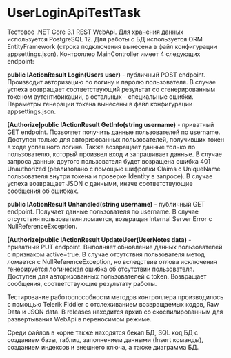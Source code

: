 # UserLoginApiTestTask
Тестовое .NET Core 3.1 REST WebApi. Для хранения данных используется PostgreSQL 12. Для работы с БД используется ORM EntityFramework (строка подключения вынесена в файл конфигурации appsettings.json).
Контроллер MainController имеет 4 следующих endpoint:

**public IActionResult Login(Users user)** - публичный POST endpoint. Производит авторизацию по логину и паролю пользователя. В случае успеха возвращает соответствующий результат со сгенерированным токеном аутентификации, в остальных - специальные ошибки. Параметры генерации токена вынесены в файл конфигурации appsettings.json.

**[Authorize]public IActionResult GetInfo(string username)** - приватный GET endpoint. Позволяет получить данные пользователей по username. Доступен только для авторизованных пользователей, получивших токен в ходе успешного логина. Также возвращает данные только по пользователю, который произвел вход и запрашивает данные. В случае запроса данных другого пользователя будет возращена ошибка 401 Unauthorized (реализовано с помощью шифровки Claims с UniqueName пользователя внутри токена и проверке Identity в запросе). В случае успеха возвращает JSON с данными, иначе соответствующие сообщения об ошибках.

**public IActionResult Unhandled(string username)** - публичный GET endpoint. Получает данные пользователя по username. В случае отсутствия пользователя ломается, возвращая Internal Server Error с NullReferenceException.

**[Authorize]public IActionResult UpdateUser(UserNotes data)** - приватный PUT endpoint. Выполняет обновление данных пользователей с признаком active=true. В случае отсутствия пользователя метод ломается с NullReferenceException, но вследствие отлова исключения генерируется логическая ошибка об отсутствии пользователя. Доступен для авторизованных пользователей с token. Возвращает сообщения, соответствующие результату работы.

Тестирование работоспособности методов контроллера производилось с помощью Telerik Fiddler с отслеживанием возвращаемых кодов, Raw Data и JSON data. В releases находится архив со скоспилированным для развертывания WebApi в переносимом режиме.

Среди файлов в корне также находятся бекап БД, SQL код БД с созданием базы, таблиц, заполнением данными (Insert команды), созданием индексов и внешнего ключа, а также диаграмма БД.
